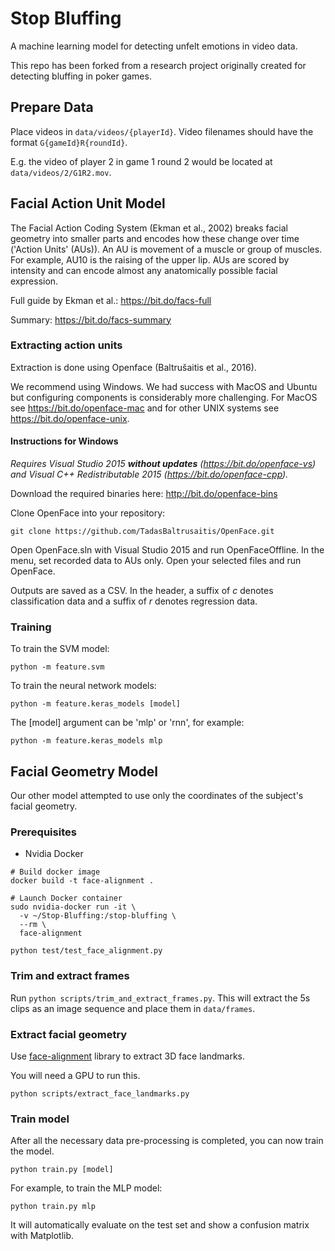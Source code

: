 # Stop Bluffing

A machine learning model for detecting unfelt emotions in video data.

This repo has been forked from a research project originally created for detecting bluffing in poker games.

## Prepare Data

Place videos in `data/videos/{playerId}`. Video filenames should have the format `G{gameId}R{roundId}`.

E.g. the video of player 2 in game 1 round 2 would be located at `data/videos/2/G1R2.mov`.

## Facial Action Unit Model

The Facial Action Coding System (Ekman et al., 2002) breaks facial geometry into smaller parts and encodes how these change over time ('Action Units' (AUs)).
An AU is movement of a muscle or group of muscles. For example, AU10 is the raising of the upper lip.
AUs are scored by intensity and can encode almost any anatomically possible facial expression.

Full guide by Ekman et al.: https://bit.do/facs-full

Summary: https://bit.do/facs-summary

### Extracting action units

Extraction is done using Openface (Baltrušaitis et al., 2016).

We recommend using Windows. We had success with MacOS and Ubuntu but configuring components is considerably more challenging.
For MacOS see https://bit.do/openface-mac and for other UNIX systems see https://bit.do/openface-unix.

#### Instructions for Windows

*Requires Visual Studio 2015 **without updates** (https://bit.do/openface-vs) and Visual C++ Redistributable 2015 (https://bit.do/openface-cpp).*

Download the required binaries here: http://bit.do/openface-bins

Clone OpenFace into your repository:
```
git clone https://github.com/TadasBaltrusaitis/OpenFace.git
```

Open OpenFace.sln with Visual Studio 2015 and run OpenFaceOffline.
In the menu, set recorded data to AUs only.
Open your selected files and run OpenFace.

Outputs are saved as a CSV.
In the header, a suffix of *c* denotes classification data and a suffix of *r* denotes regression data.

### Training

To train the SVM model:
```
python -m feature.svm
```

To train the neural network models:
```
python -m feature.keras_models [model]
```

The [model] argument can be 'mlp' or 'rnn', for example:
```
python -m feature.keras_models mlp
```

## Facial Geometry Model

Our other model attempted to use only the coordinates of the subject's facial geometry.

### Prerequisites

* Nvidia Docker

```
# Build docker image
docker build -t face-alignment .

# Launch Docker container
sudo nvidia-docker run -it \
  -v ~/Stop-Bluffing:/stop-bluffing \
  --rm \
  face-alignment

python test/test_face_alignment.py
```

### Trim and extract frames

Run `python scripts/trim_and_extract_frames.py`. This will extract the 5s clips as an image sequence and place them in `data/frames`.

### Extract facial geometry

Use [face-alignment](https://github.com/1adrianb/face-alignment) library to extract 3D face landmarks.

You will need a GPU to run this. 

```
python scripts/extract_face_landmarks.py
```

### Train model

After all the necessary data pre-processing is completed, you can now train the model.

```
python train.py [model]
```

For example, to train the MLP model:

```
python train.py mlp
```

It will automatically evaluate on the test set and show a confusion matrix with Matplotlib.
